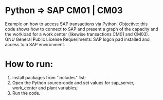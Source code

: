# Python => SAP CM01 | CM03
 Example on how to access SAP transactions via Python.
 Objective: this code shows how to connect to SAP and present a graph of the capacity and the workload for a work center (likewise transactions CM01 and CM03).
 GNU General Public License
 Requeriments: SAP logon pad installed and access to a SAP environment.
# How to run:
 1) Install packages from "includes" list;
 2) Open the Python source-code and set values for sap_server, work_center and plant variables;
 3) Run the code.
